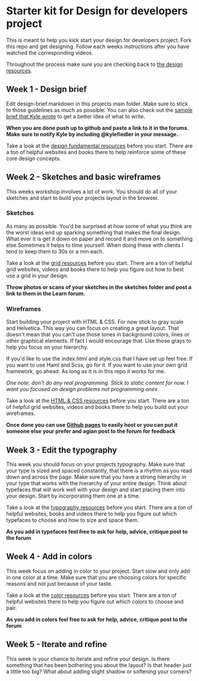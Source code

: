 # Starter kit for Design for developers project

This is meant to help you kick start your design for developers project. Fork this repo and get designing. Follow each weeks instructions after you have watched the corresponding videos.

Throughout the process make sure you are checking back to [the design resources](https://learn.thoughtbot.com/design-for-developers-resources/).

## Week 1 - Design brief
Edit design-brief.markdown in this projects main folder. Make sure to stick to those guidelines as much as possible. You can also check out the [sample brief that Kyle wrote](http://forum.thoughtbot.com/t/sample-design-brief-for-the-design-for-developers-workshop/289/2) to get a better idea of what to write.

**When you are done push up to github and paste a link to it in the forums. Make sure to notify Kyle by including @kylefiedler in your message.**

Take a look at the [design fundamental resources](https://learn.thoughtbot.com/design-for-developers-resources/#design-fundementals) before you start. There are a ton of helpful websites and books there to help reinforce some of these core design concepts.

## Week 2 - Sketches and basic wireframes
This weeks workshop involves a lot of work. You should do all of your sketches and start to build your projects layout in the browser.

### Sketches
As many as possible. You'd be surprised at how some of what you think are the worst ideas end up sparking something that makes the final design. What ever it is get it down on paper and record it and move on to something else.Sometimes it helps to time yourself. When doing these with clients I tend to keep them to 30s or a min each.

Take a look at the [grid resources](https://learn.thoughtbot.com/design-for-developers-resources/#grid-systems) before you start. There are a ton of helpful grid websites, videos and books there to help you figure out how to best use a grid in your design.

**Throw photos or scans of your sketches in the sketches folder and post a link to them in the Learn forum.**

### Wireframes
Start building your project with HTML & CSS. For now stick to gray scale and Helvetica. This way you can focus on creating a great layout. That doesn't mean that you can't use those tones in background colors, lines or other graphical elements. If fact I would encourage that. Use those grays to help you focus on your hierarchy. 

If you'd like to use the index.html and style.css that I have set up feel free. If you want to use Haml and Scss, go for it. If you want to use your own grid framework, go ahead. As long as it is in this repo it works for me.

*One note: don't do any real programming. Stick to static content for now. I want you focused on design problems not programming ones*

Take a look at the [HTML & CSS resources](https://learn.thoughtbot.com/design-for-developers-resources/#html-css) before you start. There are a ton of helpful grid websites, videos and books there to help you build out your wireframes.

**Once done you can use [Github pages](http://pages.github.com/) to easily host or you can put it someone else your prefer and agian post to the forum for feedback**

## Week 3 - Edit the typography
This week you should focus on your projects typography. Make sure that your type is sized and spaced constantly, that there is a rhythm as you read down and across the page. Make sure that you have a strong hierarchy in your type that works with the hierarchy of your entire design. Think about typefaces that will work well with your design and start placing them into your design. Start by incorporating them one at a time.

Take a look at the [typography resources](https://learn.thoughtbot.com/design-for-developers-resources/#typography) before you start. There are a ton of helpful websites, books and videos there to help you figure out which typefaces to choose and how to size and space them.

**As you add in typefaces feel free to ask for help, advice, critique post to the forum**

## Week 4 - Add in colors
This week focus on adding in color to your project. Start slow and only add in one color at a time. Make sure that you are choosing colors for specific reasons and not just because of your taste.

Take a look at the [color resources](https://learn.thoughtbot.com/design-for-developers-resources/#color-texture) before you start. There are a ton of helpful websites there to help you figure out which colors to choose and pair.

**As you add in colors feel free to ask for help, advice, critique post to the forum**

## Week 5 - Iterate and refine
This week is your chance to iterate and refine your design. Is there something that has been bothering you about the layout? Is that header just a little too big? What about adding slight shadow or softening your corners?
